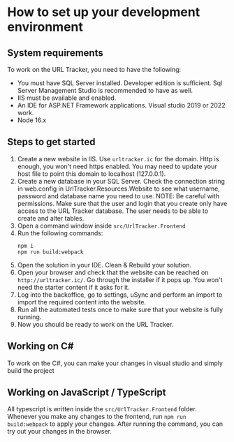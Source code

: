 # How to set up your development environment

## System requirements
To work on the URL Tracker, you need to have the following:
 - You must have SQL Server installed. Developer edition is sufficient. Sql Server Management Studio is recommended to have as well.
 - IIS must be available and enabled.
 - An IDE for ASP.NET Framework applications. Visual studio 2019 or 2022 work.
 - Node 16.x

## Steps to get started
 1. Create a new website in IIS. Use `urltracker.ic` for the domain. Http is enough, you won't need https enabled. You may need to update your host file to point this domain to localhost (127.0.0.1).
 2. Create a new database in your SQL Server. Check the connection string in web.config in UrlTracker.Resources.Website to see what username, password and database name you need to use. NOTE: Be careful with permissions. Make sure that the user and login that you create only have access to the URL Tracker database. The user needs to be able to create and alter tables.
 3. Open a command window inside `src/UrlTracker.Frontend`
 4. Run the following commands:
    ```batch
    npm i
    npm run build:webpack
    ```
 4. Open the solution in your IDE. Clean & Rebuild your solution.
 5. Open your browser and check that the website can be reached on `http://urltracker.ic/`. Go through the installer if it pops up. You won't need the starter content if it asks for it.
 6. Log into the backoffice, go to settings, uSync and perform an import to import the required content into the website.
 7. Run all the automated tests once to make sure that your website is fully running.
 8. Now you should be ready to work on the URL Tracker.

## Working on C#
To work on the C#, you can make your changes in visual studio and simply build the project

## Working on JavaScript / TypeScript
All typescript is written inside the `src/UrlTracker.Frontend` folder. Whenever you make any changes to the frontend, run `npm run build:webpack` to apply your changes. After running the command, you can try out your changes in the browser.